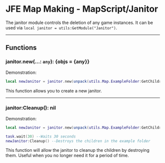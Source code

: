# JFE Map Making - MapScript/Janitor
The janitor module controls the deletion of any game instances. It can be used via `local janitor = utils:GetModule("Janitor")`.

-----------------------------------------------------

## Functions
### janitor.new(...: `any`): {objs = {any}}

Demonstration:
```lua
local newJanitor = janitor.new(unpack(utils.Map.ExampleFolder:GetChildren())) --Creates a new janitor in control of the children inside the example map folder
```
This function allows you to create a new janitor.

-----------------------------------------------------

### janitor:Cleanup(): nil

Demonstration:
```lua
local newJanitor = janitor.new(unpack(utils.Map.ExampleFolder:GetChildren()))

task.wait(30) --Waits 30 seconds
newJanitor:Cleanup() --Destroys the children in the example folder
```
This function will allow the janitor to cleanup the children by destroying them. Useful when you no longer need it for a period of time.
